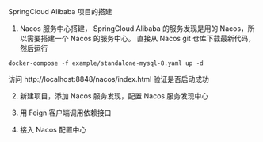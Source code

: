 SpringCloud Alibaba 项目的搭建

1. Nacos 服务中心搭建，
SpringCloud Alibaba 的服务发现是用的 Nacos，所以需要搭建一个 Nacos 的服务中心。
直接从 Nacos git 仓库下载最新代码，然后运行
```shell
docker-compose -f example/standalone-mysql-8.yaml up -d
```
访问 http://localhost:8848/nacos/index.html 验证是否启动成功

2. 新建项目，添加 Nacos 服务发现，配置 Nacos 服务发现中心

3. 用 Feign 客户端调用依赖接口

4. 接入 Nacos 配置中心


